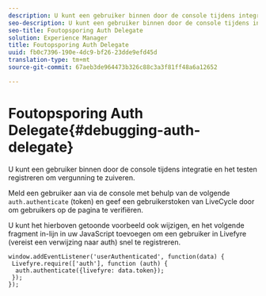 ```yaml
---
description: U kunt een gebruiker binnen door de console tijdens integratie en het testen registreren om vergunning te zuiveren.
seo-description: U kunt een gebruiker binnen door de console tijdens integratie en het testen registreren om vergunning te zuiveren.
seo-title: Foutopsporing Auth Delegate
solution: Experience Manager
title: Foutopsporing Auth Delegate
uuid: fb0c7396-190e-4dc9-bf26-23dde9efd45d
translation-type: tm+mt
source-git-commit: 67aeb3de964473b326c88c3a3f81ff48a6a12652

---
```



# Foutopsporing Auth Delegate{#debugging-auth-delegate}

U kunt een gebruiker binnen door de console tijdens integratie en het testen registreren om vergunning te zuiveren.

Meld een gebruiker aan via de console met behulp van de volgende `auth.authenticate` (token) en geef een gebruikerstoken van LiveCycle door om gebruikers op de pagina te verifiëren.

U kunt het hierboven getoonde voorbeeld ook wijzigen, en het volgende fragment in-lijn in uw JavaScript toevoegen om een gebruiker in Livefyre (vereist een verwijzing naar auth) snel te registreren.

```
window.addEventListener('userAuthenticated', function(data) { 
 Livefyre.require(['auth'], function (auth) { 
  auth.authenticate({livefyre: data.token}); 
 }); 
});
```


